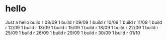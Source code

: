 # hello
Just a hello
build r 08/09 1
build r 09/09 1
build r 10/09 1
build r 11/09 1
build r 12/09 1
build r 13/09 1
build r 15/09 1
build r 18/09 1
build r 22/09 1
build r 25/09 1
build r 26/09 1
build r 29/09 1
build r 30/09 1
build r 01/10 
